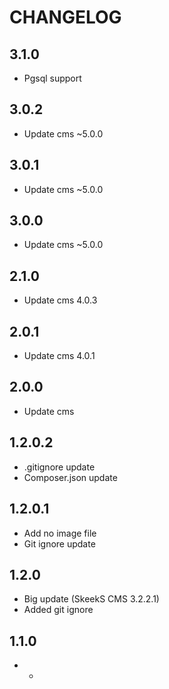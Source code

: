 CHANGELOG
==============

3.1.0
-----------------
  * Pgsql support
  
3.0.2
-----------------
  * Update cms ~5.0.0
  
3.0.1
-----------------
  * Update cms ~5.0.0
  
3.0.0
-----------------
  * Update cms ~5.0.0
  
2.1.0
-----------------
  * Update cms 4.0.3
  
2.0.1
-----------------
  * Update cms 4.0.1
  
2.0.0
-----------------
  * Update cms
  
1.2.0.2
-----------------
  * .gitignore update
  * Composer.json update

1.2.0.1
-----------------
  * Add no image file
  * Git ignore update

1.2.0
-----------------
  * Big update (SkeekS CMS 3.2.2.1)
  * Added git ignore

1.1.0
-----------------
  * -